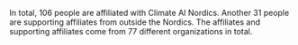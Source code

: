 In total, 106 people are affiliated with Climate AI Nordics. Another 31 people are supporting affiliates from outside the Nordics. The affiliates and supporting affiliates come from 77 different organizations in total.
